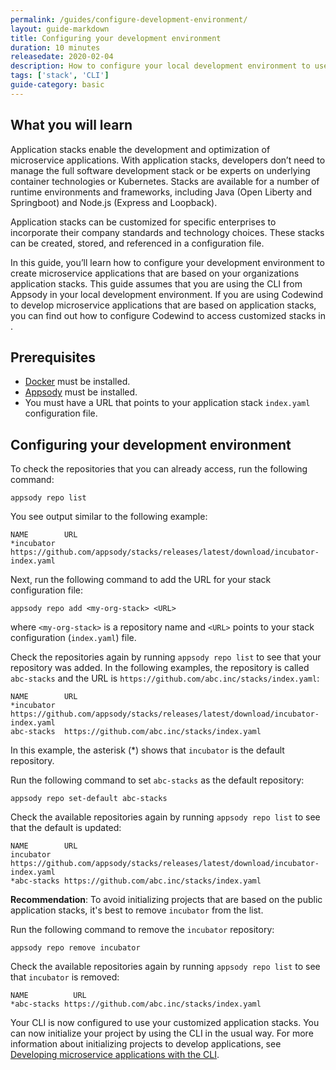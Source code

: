 ```yaml
---
permalink: /guides/configure-development-environment/
layout: guide-markdown
title: Configuring your development environment
duration: 10 minutes
releasedate: 2020-02-04
description: How to configure your local development environment to use customized application stacks
tags: ['stack', 'CLI']
guide-category: basic
---
```


<!--
//
//	Copyright 2020 IBM Corporation and others.
//
//	Licensed under the Apache License, Version 2.0 (the "License");
//	you may not use this file except in compliance with the License.
//	You may obtain a copy of the License at
//
//	http://www.apache.org/licenses/LICENSE-2.0
//
//	Unless required by applicable law or agreed to in writing, software
//	distributed under the License is distributed on an "AS IS" BASIS,
//	WITHOUT WARRANTIES OR CONDITIONS OF ANY KIND, either express or implied.
//	See the License for the specific language governing permissions and
//	limitations under the License.
//
-->

<!--
NOTE: This repository contains the guide documentation source. To view
the guide in published form, view it on the https://kabanero.io/guides/{projectid}.html[website].
-->

<!--
// =================================================================================================
// What you'll learn
// =================================================================================================
-->

## What you will learn

Application stacks enable the development and optimization of microservice applications. With application stacks,
developers don’t need to manage the full software development stack or be experts on underlying container
technologies or Kubernetes. Stacks are available for a number of runtime environments and frameworks,
including Java (Open Liberty and Springboot) and Node.js (Express and Loopback).

Application stacks can be customized for specific enterprises to incorporate their company standards and technology choices. These
stacks can be created, stored, and referenced in a configuration file.

In this guide, you’ll learn how to configure your development environment to create microservice applications that are based
on your organizations application stacks. This guide assumes that you are using the CLI from Appsody in your local development
environment. If you are using Codewind to develop microservice applications that are based on application stacks,
you can find out how to configure Codewind to access customized stacks in <another guide>.

<!--
// =================================================================================================
// Prerequisites
// =================================================================================================
-->

## Prerequisites

- [Docker](https://docs.docker.com/get-started/) must be installed.
- [Appsody](https://appsody.dev/docs/getting-started/installation) must be installed.
- You must have a URL that points to your application stack `index.yaml` configuration file.

<!--
// =================================================================================================
// Configuring your development environment
// =================================================================================================
-->

## Configuring your development environment


To check the repositories that you can already access, run the following command:

```
appsody repo list
```

You see output similar to the following example:

```
NAME        URL
*incubator  https://github.com/appsody/stacks/releases/latest/download/incubator-index.yaml
```

Next, run the following command to add the URL for your stack configuration file:

```
appsody repo add <my-org-stack> <URL>
```

where `<my-org-stack>` is a repository name and `<URL>` points to your stack configuration (`index.yaml`) file.

Check the repositories again by running `appsody repo list` to see that your repository was added. In the
following examples, the repository is called `abc-stacks` and the URL is `https://github.com/abc.inc/stacks/index.yaml`:

```
NAME        URL
*incubator  https://github.com/appsody/stacks/releases/latest/download/incubator-index.yaml
abc-stacks  https://github.com/abc.inc/stacks/index.yaml
```

In this example, the asterisk (\*) shows that `incubator` is the default repository.

Run the following command to set `abc-stacks` as the default repository:

```
appsody repo set-default abc-stacks
```

Check the available repositories again by running `appsody repo list` to see that the default is updated:

```
NAME        URL
incubator   https://github.com/appsody/stacks/releases/latest/download/incubator-index.yaml
*abc-stacks https://github.com/abc.inc/stacks/index.yaml
```

**Recommendation**: To avoid initializing projects that are based on the public application stacks, it's best
to remove `incubator` from the list.

Run the following command to remove the `incubator` repository:


```
appsody repo remove incubator
```

Check the available repositories again by running `appsody repo list` to see that `incubator` is removed:


```
NAME     	  URL
*abc-stacks https://github.com/abc.inc/stacks/index.yaml
```

Your CLI is now configured to use your customized application stacks. You can now initialize your
project by using the CLI in the usual way. For more information about initializing projects to
develop applications, see [Developing microservice applications with the CLI](https://kabanero.io/guides/use-appsody-cli/).
